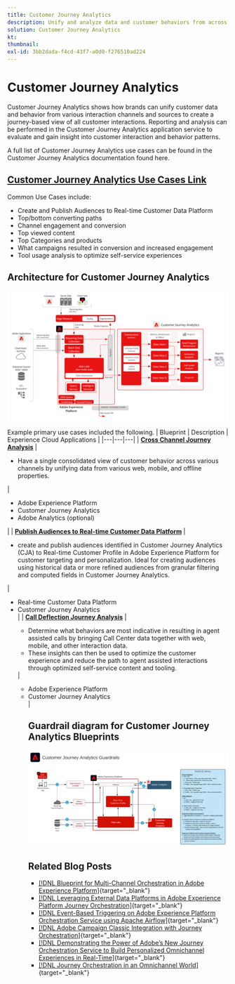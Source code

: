 ```yaml
---
title: Customer Journey Analytics
description: Unify and analyze data and customer behaviors from across the customer journey
solution: Customer Journey Analytics
kt: 
thumbnail:
exl-id: 3bb2dada-f4cd-43f7-a0d0-f276510ad224
---
```

# Customer Journey Analytics 

Customer Journey Analytics shows how brands can unify customer data and behavior from various interaction channels and sources to create a journey-based view of all customer interactions. Reporting and analysis can be performed in the Customer Journey Analytics application service to evaluate and gain insight into customer interaction and behavior patterns. 

A full list of Customer Journey Analytics use cases can be found in the Customer Journey Analytics documentation found here.

## [Customer Journey Analytics Use Cases Link](https://experienceleague.adobe.com/docs/analytics-platform/using/cja-usecases/cja-usecases.html?lang=en)

Common Use Cases include:

* Create and Publish Audiences to Real-time Customer Data Platform
* Top/bottom converting paths
* Channel engagement and conversion 
* Top viewed content
* Top Categories and products
* What campaigns resulted in conversion and increased engagement
* Tool usage analysis to optimize self-service experiences

## Architecture for Customer Journey Analytics

![Architecture diagram](assets/CJA.svg)

Example primary use cases included the following.
| Blueprint | Description |  Experience Cloud Applications |
|---|---|---|
| **[Cross Channel Journey Analysis](https://experienceleague.adobe.com/docs/analytics-platform/using/cja-usecases/cross-channel.html)**  | <ul><li>Have a single consolidated view of customer behavior across various channels by unifying data from various web, mobile, and offline properties.</li></ul> | <ul><li>Adobe Experience Platform</li><li>Customer Journey Analytics</li><li>Adobe Analytics (optional)</li></ul>|
| **[Publish Audiences to Real-time Customer Data Platform](https://experienceleague.adobe.com/docs/analytics-platform/using/cja-components/audiences/publish.html)** | <ul><li>create and publish audiences identified in Customer Journey Analytics (CJA) to Real-time Customer Profile in Adobe Experience Platform for customer targeting and personalization. Ideal for creating audiences using historical data or more refined audiences from granular filtering and computed fields in Customer Journey Analytics.</li></ul> | <ul><li>Real-time Customer Data Platform</li><li>Customer Journey Analytics</li> |
| **[Call Deflection Journey Analysis](https://experienceleague.adobe.com/docs/analytics-platform/using/cja-usecases/call-center.html)** | <ul><li>Determine what behaviors are most indicative in resulting in agent assisted calls by bringing Call Center data together with web, mobile, and other interaction data.</li><li>These insights can then be used to optimize the customer experience and reduce the path to agent assisted interactions through optimized self-service content and tooling.  </li></ul> | <ul><li>Adobe Experience Platform</li><li>Customer Journey Analytics</li> |

## Guardrail diagram for Customer Journey Analytics Blueprints

![Guardrail diagram](assets/cja_guardrails.svg)

## Related Blog Posts

* [[!DNL Blueprint for Multi-Channel Orchestration in Adobe Experience Platform]](https://medium.com/adobetech/blueprint-for-multi-channel-orchestration-in-adobe-experience-platform-c68317e94184){target="_blank"}
* [[!DNL Leveraging External Data Platforms in Adobe Experience Platform Journey Orchestration]](https://medium.com/adobetech/leveraging-external-data-platforms-in-adobe-experience-platform-journey-orchestration-54fc6134fe17){target="_blank"}
* [[!DNL Event-Based Triggering on Adobe Experience Platform Orchestration Service using Apache Airflow]](https://medium.com/adobetech/event-based-triggering-on-adobe-experience-platform-orchestration-service-using-apache-airflow-8607b28251f1){target="_blank"}
* [[!DNL Adobe Campaign Classic Integration with Journey Orchestration]](https://medium.com/adobetech/adobe-campaign-classic-integration-with-journey-orchestration-ae577653281){target="_blank"}
* [[!DNL Demonstrating the Power of Adobe’s New Journey Orchestration Service to Build Personalized Omnichannel Experiences in Real-Time]](https://medium.com/adobetech/demonstrating-the-power-of-adobes-new-journey-orchestration-service-to-build-personalized-aa60d88cd34){target="_blank"}
* [[!DNL Journey Orchestration in an Omnichannel World]](https://medium.com/adobetech/journey-orchestration-in-an-omnichannel-world-3a2d32d556d9){target="_blank"}
